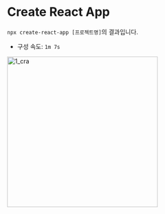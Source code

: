 # Create React App

`npx create-react-app [프로젝트명]`의 결과입니다.

- 구성 속도: <code>1m 7s</code>

<img src="https://github.com/user-attachments/assets/5fb6f854-cc3e-4bfe-b5a1-5a6db6398ea3" alt="1_cra" width="350">
